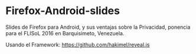 # Firefox-Android-slides
Slides de Firefox para Android, y sus ventajas sobre la Privacidad, ponencia para el FLISoL 2016 en Barquisimeto, Venezuela.

Usando el Framework: https://github.com/hakimel/reveal.js
